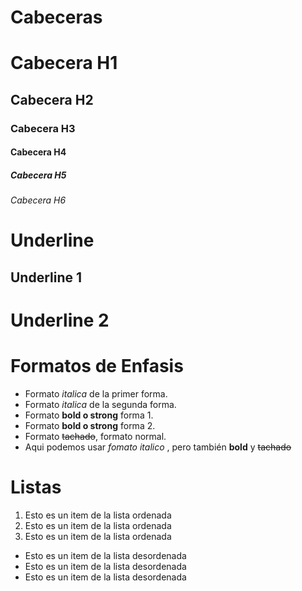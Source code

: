 # Cabeceras

# Cabecera H1
## Cabecera H2
### Cabecera H3
#### Cabecera H4
##### Cabecera H5
###### Cabecera H6

# Underline
Underline 1
------------
Underline 2
================

# Formatos de Enfasis
 - Formato *italica* de la primer forma.
 - Formato _italica_ de la segunda forma.
 - Formato **bold o strong** forma 1.
 - Formato __bold o strong__ forma 2.
 - Formato ~~tachado~~, formato normal.
 - Aqui podemos usar *fomato italico* , pero también **bold** y ~~tachado~~

 # Listas
 1. Esto es un item de la lista ordenada
 2. Esto es un item de la lista ordenada
 3. Esto es un item de la lista ordenada
 - Esto es un item de la lista desordenada
 - Esto es un item de la lista desordenada
 - Esto es un item de la lista desordenada